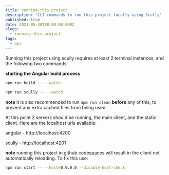 ```yaml
---
title: running-this-project
description: 'CLI commands to run this project locally using Scully'
published: true
date: 2021-05-30T00:00:00.000Z
slugs:
  - running-this-project
tags:
  - ops
---
```


Running this project using scully requires at least 2 terminal instances, and the following two commands:

**starting the Angular build process**

```bash
npm run build -- --watch
```

```bash
npm run scully -- --watch
```

**note** it is also recommended to run `npm run clean` **before** any of this, to prevent any extra cached files from being used.

At this point 2 servers should be running, the main client, and the static client. Here are the localhost urls available:

angular - http://localhost:4200

scully - http://localhost:4201

**note** running this project in github codespaces will result in the client not automatically reloading. To fix this use:

```bash
npm run start -- --host=0.0.0.0 --disable-host-check
```
